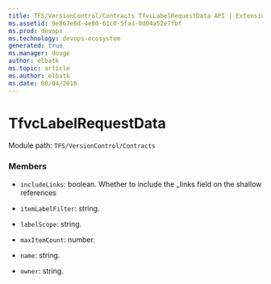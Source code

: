 ```yaml
---
title: TFS/VersionControl/Contracts TfvcLabelRequestData API | Extensions for Azure DevOps Services
ms.assetid: 9e867e6d-4e80-61c0-5fa3-8d04a52e7fbf
ms.prod: devops
ms.technology: devops-ecosystem
generated: true
ms.manager: douge
author: elbatk
ms.topic: article
ms.author: elbatk
ms.date: 08/04/2016
---
```


# TfvcLabelRequestData

Module path: `TFS/VersionControl/Contracts`


### Members

* `includeLinks`: boolean. Whether to include the _links field on the shallow references

* `itemLabelFilter`: string. 

* `labelScope`: string. 

* `maxItemCount`: number. 

* `name`: string. 

* `owner`: string. 

